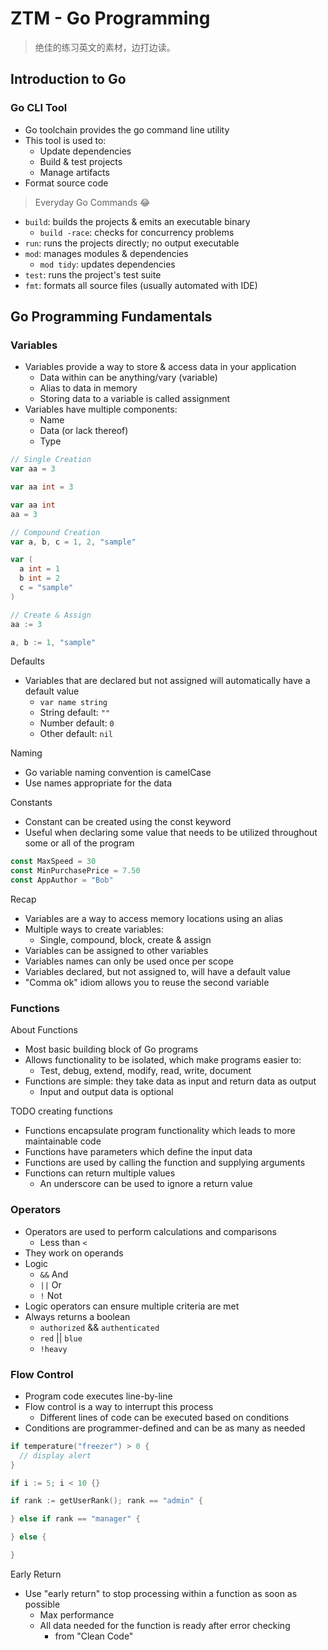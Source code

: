 # ZTM - Go Programming

> 绝佳的练习英文的素材，边打边读。

## Introduction to Go

### Go CLI Tool

- Go toolchain provides the go command line utility
- This tool is used to:
  - Update dependencies
  - Build & test projects
  - Manage artifacts
- Format source code

> Everyday Go Commands 😂

- `build`: builds the projects & emits an executable binary
  - `build -race`: checks for concurrency problems
- `run`: runs the projects directly; no output executable
- `mod`: manages modules & dependencies
  - `mod tidy`: updates dependencies
- `test`: runs the project's test suite
- `fmt`: formats all source files (usually automated with IDE)

## Go Programming Fundamentals

### Variables

- Variables provide a way to store & access data in your application
  - Data within can be anything/vary (variable)
  - Alias to data in memory
  - Storing data to a variable is called assignment
- Variables have multiple components:
  - Name
  - Data (or lack thereof)
  - Type
  
```go
// Single Creation
var aa = 3

var aa int = 3

var aa int
aa = 3

// Compound Creation
var a, b, c = 1, 2, "sample"

var (
  a int = 1
  b int = 2
  c = "sample"
)

// Create & Assign
aa := 3

a, b := 1, "sample"
```

Defaults

- Variables that are declared but not assigned will automatically have a default value
  - `var name string`
  - String default: `""`
  - Number default: `0`
  - Other default: `nil`

Naming

- Go variable naming convention is camelCase
- Use names appropriate for the data

Constants

- Constant can be created using the const keyword
- Useful when declaring some value that needs to be utilized throughout some or all of the program

```go
const MaxSpeed = 30
const MinPurchasePrice = 7.50
const AppAuthor = "Bob"
```

Recap

- Variables are a way to access memory locations using an alias
- Multiple ways to create variables:
  - Single, compound, block, create & assign
- Variables can be assigned to other variables
- Variables names can only be used once per scope
- Variables declared, but not assigned to, will have a default value
- "Comma ok" idiom allows you to reuse the second variable

### Functions

About Functions

- Most basic building block of Go programs
- Allows functionality to be isolated, which make programs easier to:
  - Test, debug, extend, modify, read, write, document
- Functions are simple: they take data as input and return data as output
  - Input and output data is optional

TODO creating functions

- Functions encapsulate program functionality which leads to more maintainable code
- Functions have parameters which define the input data
- Functions are used by calling the function and supplying arguments
- Functions can return multiple values
  - An underscore can be used to ignore a return value

### Operators

- Operators are used to perform calculations and comparisons
  - Less than `<`
- They work on operands
- Logic
  - `&&` And
  - `||` Or
  - `!` Not
- Logic operators can ensure multiple criteria are met
- Always returns a boolean
  - `authorized` && `authenticated`
  - `red` || `blue`
  - `!heavy`

### Flow Control

- Program code executes line-by-line
- Flow control is a way to interrupt this process
  - Different lines of code can be executed based on conditions
- Conditions are programmer-defined and can be as many as needed

```go
if temperature("freezer") > 0 {
  // display alert
}

if i := 5; i < 10 {}

if rank := getUserRank(); rank == "admin" {

} else if rank == "manager" {

} else {

}
```

Early Return

- Use "early return" to stop processing within a function as soon as possible
  - Max performance
  - All data needed for the function is ready after error checking
    - from "Clean Code"
